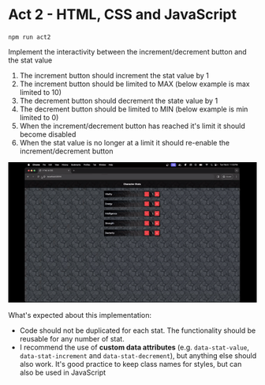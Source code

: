 # Act 2 - HTML, CSS and JavaScript

`npm run act2`

Implement the interactivity between the increment/decrement button and the stat value

1. The increment button should increment the stat value by 1
2. The increment button should be limited to MAX (below example is max limited to 10)
3. The decrement button should decrement the state value by 1
4. The decrement button should be limited to MIN (below example is min limited to 0)
5. When the increment/decrement button has reached it's limit it should become disabled
6. When the stat value is no longer at a limit it should re-enable the increment/decrement button

![image](./.files/ezgif-3-56ffce3ae4.gif)

What's expected about this implementation:
- Code should not be duplicated for each stat. The functionality should be reusable for any number of stat.
- I recommend the use of **custom data attributes** (e.g. `data-stat-value`, `data-stat-increment` and `data-stat-decrement`), but anything else should also work. It's good practice to keep class names for styles, but can also be used in JavaScript